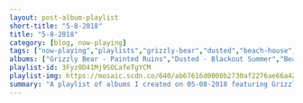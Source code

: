 ```yaml
---
layout: post-album-playlist
short-title: "5-8-2018"
title: "5-8-2018"
category: [blog, now-playing]
tags: ["now-playing","playlists","grizzly-bear","dusted","beach-house","beck","tiny-moving-parts","fleet-foxes","the-monks","the-voidz","arctic-monkeys","miles-davis","various-artists","various-artists","death-cab-for-cutie","new-found-glory","diarrhea-planet","beach-slang"]
albums: ["Grizzly Bear - Painted Ruins","Dusted - Blackout Summer","Beach House - 7","Beck - Colors","Tiny Moving Parts - Celebrate","Fleet Foxes - Crack-Up","The Monks - Black Monk Time","The Voidz - Virtue","Arctic Monkeys - Tranquility Base Hotel & Casino","Miles Davis - Miles Smiles","Various Artists - KOD","Various Artists - Laugh Now, Fly Later","Death Cab for Cutie - Kintsugi","New Found Glory - Makes Me Sick Again","Diarrhea Planet - Turn To Gold","Beach Slang - Everything Matters But No One Is Listening (Quiet Slang)"]
playlist-id: 3Fyz0D41Mj9SOLafeTgYCM
playlist-img: https://mosaic.scdn.co/640/ab67616d0000b2730af2276ae66a42e73eb07683ab67616d0000b2735ffc636c233a725727db58deab67616d0000b2737b0c69ed623054a7d9a17e94ab67616d0000b27385c5d4eeba7c22b3df57e054
summary: "A playlist of albums I created on 05-08-2018 featuring Grizzly Bear, Dusted, Beach House, Beck, Tiny Moving Parts, Fleet Foxes, The Monks, The Voidz, Arctic Monkeys, Miles Davis, Various Artists, Various Artists, Death Cab for Cutie, New Found Glory, Diarrhea Planet, and Beach Slang"
---
```

